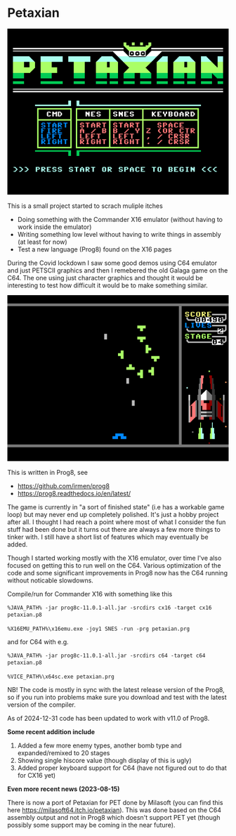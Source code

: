 # Petaxian

![Start](screens/start.png)

This is a small project started to scrach muliple itches

- Doing something with the Commander X16 emulator (without having to work inside the emulator)
- Writing something low level without having to write things in assembly (at least for now)
- Test a new language (Prog8) found on the X16 pages

During the Covid lockdown I saw some good demos using C64 emulator and just PETSCII graphics and then
I remebered the old Galaga game on the C64. The one using just character graphics and thought
it would be interesting to test how difficult it would be to make something similar.

![Start](screens/in_game.png)

This is written in Prog8, see

- https://github.com/irmen/prog8
- https://prog8.readthedocs.io/en/latest/

The game is currently in "a sort of finished state" (i.e has a workable game loop) but may never end up 
completely polished. It's just a hobby project after all. I thought I had reach a point where most of what
I consider the fun stuff had been done but it turns out there are always a few more things to tinker with.
I still have a short list of features which may eventually be added.

Though I started working mostly with the X16 emulator, over time I've also focused on getting this to
run well on the C64. Various optimization of the code and some significant improvements in Prog8
now has the C64 running without noticable slowdowns.

Compile/run for Commander X16 with something like this
```
%JAVA_PATH% -jar prog8c-11.0.1-all.jar -srcdirs cx16 -target cx16 petaxian.p8

%X16EMU_PATH%\x16emu.exe -joy1 SNES -run -prg petaxian.prg
```
and for C64 with e.g.
```
%JAVA_PATH% -jar prog8c-11.0.1-all.jar -srcdirs c64 -target c64 petaxian.p8

%VICE_PATH%\x64sc.exe petaxian.prg
```

NB! The code is mostly in sync with the latest release version of the Prog8, so if you run into
problems make sure you download and test with the latest version of the compiler.

As of 2024-12-31 code has been updated to work with v11.0 of Prog8.

**Some recent addition include**

1. Added a few more enemy types, another bomb type and expanded/remixed to 20 stages
2. Showing single hiscore value (though display of this is ugly)
3. Added proper keyboard support for C64 (have not figured out to do that for CX16 yet)

**Even more recent news (2023-08-15)**

There is now a port of Petaxian for PET done by Milasoft (you can find this here https://milasoft64.itch.io/petaxian). This
was done based on the C64 assembly output and not in Prog8 which doesn't support PET yet (though possibly some support may
be coming in the near future).
